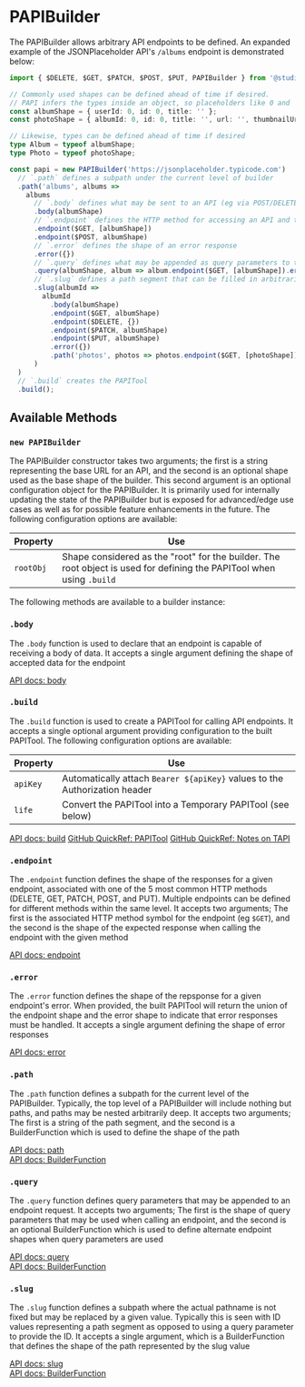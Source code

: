 # PAPIBuilder

The PAPIBuilder allows arbitrary API endpoints to be defined. An expanded example of the JSONPlaceholder API's `/albums` endpoint is demonstrated below:

```typescript
import { $DELETE, $GET, $PATCH, $POST, $PUT, PAPIBuilder } from '@studiokeywi/papi';

// Commonly used shapes can be defined ahead of time if desired.
// PAPI infers the types inside an object, so placeholders like 0 and '' work
const albumShape = { userId: 0, id: 0, title: '' };
const photoShape = { albumId: 0, id: 0, title: '', url: '', thumbnailUrl: '' };

// Likewise, types can be defined ahead of time if desired
type Album = typeof albumShape;
type Photo = typeof photoShape;

const papi = new PAPIBuilder('https://jsonplaceholder.typicode.com')
  // `.path` defines a subpath under the current level of builder
  .path('albums', albums =>
    albums
      // `.body` defines what may be sent to an API (eg via POST/DELETE)
      .body(albumShape)
      // `.endpoint` defines the HTTP method for accessing an API and the shape of its response
      .endpoint($GET, [albumShape])
      .endpoint($POST, albumShape)
      // `.error` defines the shape of an error response
      .error({})
      // `.query` defines what may be appended as query parameters to the endpoint
      .query(albumShape, album => album.endpoint($GET, [albumShape]).error({}))
      // `.slug` defines a path segment that can be filled in arbitrarily
      .slug(albumId =>
        albumId
          .body(albumShape)
          .endpoint($GET, albumShape)
          .endpoint($DELETE, {})
          .endpoint($PATCH, albumShape)
          .endpoint($PUT, albumShape)
          .error({})
          .path('photos', photos => photos.endpoint($GET, [photoShape]).error({}))
      )
  )
  // `.build` creates the PAPITool
  .build();
```

## Available Methods

### `new PAPIBuilder`

The PAPIBuilder constructor takes two arguments; the first is a string representing the base URL for an API, and the second is an optional shape used as the base shape of the builder. This second argument is an optional configuration object for the PAPIBuilder. It is primarily used for internally updating the state of the PAPIBuilder but is exposed for advanced/edge use cases as well as for possible feature enhancements in the future. The following configuration options are available:

| Property  | Use                                                                                                                   |
| --------- | --------------------------------------------------------------------------------------------------------------------- |
| `rootObj` | Shape considered as the "root" for the builder. The root object is used for defining the PAPITool when using `.build` |

The following methods are available to a builder instance:

### `.body`

The `.body` function is used to declare that an endpoint is capable of receiving a body of data. It accepts a single argument defining the shape of accepted data for the endpoint

[API docs: body](https://studiokeywi.github.io/papi/classes/builder.PAPIBuilder.html#body)

### `.build`

The `.build` function is used to create a PAPITool for calling API endpoints. It accepts a single optional argument providing configuration to the built PAPITool. The following configuration options are available:

| Property | Use                                                                        |
| -------- | -------------------------------------------------------------------------- |
| `apiKey` | Automatically attach `Bearer ${apiKey}` values to the Authorization header |
| `life`   | Convert the PAPITool into a Temporary PAPITool (see below)                 |

[API docs: build](https://studiokeywi.github.io/papi/classes/builder.PAPIBuilder.html#build)
[GitHub QuickRef: PAPITool](https://github.com/studiokeywi/papi/blob/primary/docs/tool.md)
[GitHub QuickRef: Notes on TAPI](https://github.com/studiokeywi/papi/blob/primary/docs/notes.md#tapi)

### `.endpoint`

The `.endpoint` function defines the shape of the responses for a given endpoint, associated with one of the 5 most common HTTP methods (DELETE, GET, PATCH, POST, and PUT). Multiple endpoints can be defined for different methods within the same level. It accepts two arguments; The first is the associated HTTP method symbol for the endpoint (eg `$GET`), and the second is the shape of the expected response when calling the endpoint with the given method

[API docs: endpoint](https://studiokeywi.github.io/papi/classes/builder.PAPIBuilder.html#endpoint)

### `.error`

The `.error` function defines the shape of the repsponse for a given endpoint's error. When provided, the built PAPITool will return the union of the endpoint shape and the error shape to indicate that error responses must be handled. It accepts a single argument defining the shape of error responses

[API docs: error](https://studiokeywi.github.io/papi/classes/builder.PAPIBuilder.html#error)

### `.path`

The `.path` function defines a subpath for the current level of the PAPIBuilder. Typically, the top level of a PAPIBuilder will include nothing but paths, and paths may be nested arbitrarily deep. It accepts two arguments; The first is a string of the path segment, and the second is a BuilderFunction which is used to define the shape of the path

[API docs: path](https://studiokeywi.github.io/papi/classes/builder.PAPIBuilder.html#path)  
[API docs: BuilderFunction](https://studiokeywi.github.io/papi/types/builder.BuilderFunction.html)

### `.query`

The `.query` function defines query parameters that may be appended to an endpoint request. It accepts two arguments; The first is the shape of query parameters that may be used when calling an endpoint, and the second is an optional BuilderFunction which is used to define alternate endpoint shapes when query parameters are used

[API docs: query](https://studiokeywi.github.io/papi/classes/builder.PAPIBuilder.html#query)  
[API docs: BuilderFunction](https://studiokeywi.github.io/papi/types/builder.BuilderFunction.html)

### `.slug`

The `.slug` function defines a subpath where the actual pathname is not fixed but may be replaced by a given value. Typically this is seen with ID values representing a path segment as opposed to using a query parameter to provide the ID. It accepts a single argument, which is a BuilderFunction that defines the shape of the path represented by the slug value

[API docs: slug](https://studiokeywi.github.io/papi/classes/builder.PAPIBuilder.html#slug)  
[API docs: BuilderFunction](https://studiokeywi.github.io/papi/types/builder.BuilderFunction.html)
